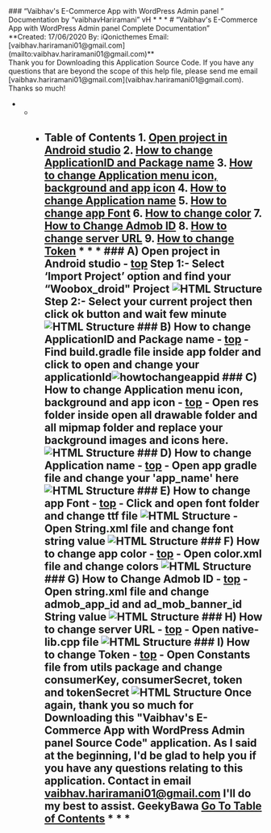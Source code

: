 <div class="container">### “Vaibhav's E-Commerce App with WordPress Admin panel ” Documentation by “vaibhavHariramani” vH * * * # “Vaibhav's E-Commerce App with WordPress Admin panel Complete Documentation”

<div class="borderTop">

<div class="span-6 colborder info prepend-1">**Created: 17/06/2020 By: iQonicthemes Email: [vaibhav.hariramani01@gmail.com](mailto:vaibhav.hariramani01@gmail.com)**</div>

<div class="span-12 last">Thank you for Downloading this Application Source Code. If you have any questions that are beyond the scope of this help file, please send me email [vaibhav.hariramani01@gmail.com](vaibhav.hariramani01@gmail.com). Thanks so much!</div>

</div>

* * * ## Table of Contents 1\. [Open project in Android studio](#howtoimport) 2\. [How to change ApplicationID and Package name](#howtochangeappid) 3\. [How to change Application menu icon, background and app icon](#changeicon) 4\. [How to change Application name](#appnamechange) 5\. [How to change app Font](#font) 6\. [How to change color](#color) 7\. [How to Change Admob ID](#facebookID) 8\. [How to change server URL](#changeServerURL) 9\. [How to change Token](#changeTokenURL) * * * ### **A) Open project in Android studio** - [top](#toc) **Step 1:-** Select ‘Import Project’ option and find your **“Woobox_droid" Project** ![HTML Structure](assets/images/1.png) **Step 2:-** Select your current project then click ok button and wait few minute ![HTML Structure](assets/images/2.png) ### **B) How to change ApplicationID and Package name** - [top](#toc) - Find build.gradle file inside app folder and click to open and change your **applicationId**![howtochangeappid](assets/images/3.png) ### **C) How to change Application menu icon, background and app icon** - [top](#toc) - Open res folder inside open **all drawable folder** and **all mipmap folder** and replace your background images and icons here. ![HTML Structure](assets/images/4.png) ### **D) How to change Application name** - [top](#toc) - Open app gradle file and change your **'app_name'** here ![HTML Structure](assets/images/5.png) ### **E) How to change app Font** - [top](#toc) - Click and open font folder and change ttf file ![HTML Structure](assets/images/6.png) - Open String.xml file and change font string value ![HTML Structure](assets/images/11.png) ### **F) How to change app color** - [top](#toc) - Open color.xml file and change colors ![HTML Structure](assets/images/7.png) ### **G) How to Change Admob ID** - [top](#toc) - Open string.xml file and change admob_app_id and ad_mob_banner_id String value ![HTML Structure](assets/images/8.png) ### **H) How to change server URL** - [top](#toc) - Open native-lib.cpp file ![HTML Structure](assets/images/10.png) ### **I) How to change Token** - [top](#toc) - Open Constants file from utils package and change consumerKey, consumerSecret, token and tokenSecret ![HTML Structure](assets/images/12.png) Once again, thank you so much for Downloading this **"Vaibhav's E-Commerce App with WordPress Admin panel Source Code"** application. As I said at the beginning, I'd be glad to help you if you have any questions relating to this application. Contact in email [vaibhav.hariramani01@gmail.com](mailto:vaibhav.hariramani01@gmail.com) I'll do my best to assist. **GeekyBawa** [Go To Table of Contents](#toc) * * *</div>
